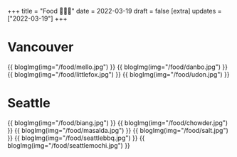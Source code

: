 +++
title = "Food 🍰🥐🍜"
date = 2022-03-19
draft = false
[extra]
updates = ["2022-03-19"]
+++


# Vancouver
{{ blogImg(img="/food/mello.jpg") }}
{{ blogImg(img="/food/danbo.jpg") }}
{{ blogImg(img="/food/littlefox.jpg") }}
{{ blogImg(img="/food/udon.jpg") }}

# Seattle
{{ blogImg(img="/food/biang.jpg") }}
{{ blogImg(img="/food/chowder.jpg") }}
{{ blogImg(img="/food/masalda.jpg") }}
{{ blogImg(img="/food/salt.jpg") }}
{{ blogImg(img="/food/seattlebbq.jpg") }}
{{ blogImg(img="/food/seattlemochi.jpg") }}


